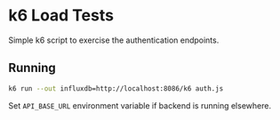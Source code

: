 # k6 Load Tests

Simple k6 script to exercise the authentication endpoints.

## Running

```bash
k6 run --out influxdb=http://localhost:8086/k6 auth.js
```

Set `API_BASE_URL` environment variable if backend is running elsewhere.
